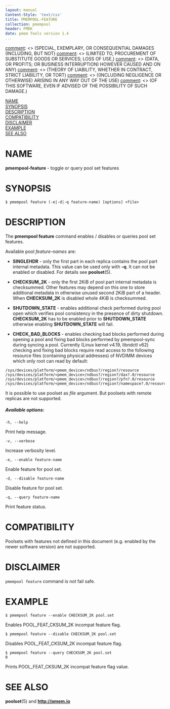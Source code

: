 ```yaml
---
layout: manual
Content-Style: 'text/css'
title: PMEMPOOL-FEATURE
collection: pmempool
header: PMDK
date: pmem Tools version 1.4
...
```


[comment]: <> (Copyright 2018, Intel Corporation)

[comment]: <> (Redistribution and use in source and binary forms, with or without)
[comment]: <> (modification, are permitted provided that the following conditions)
[comment]: <> (are met:)
[comment]: <> (    * Redistributions of source code must retain the above copyright)
[comment]: <> (      notice, this list of conditions and the following disclaimer.)
[comment]: <> (    * Redistributions in binary form must reproduce the above copyright)
[comment]: <> (      notice, this list of conditions and the following disclaimer in)
[comment]: <> (      the documentation and/or other materials provided with the)
[comment]: <> (      distribution.)
[comment]: <> (    * Neither the name of the copyright holder nor the names of its)
[comment]: <> (      contributors may be used to endorse or promote products derived)
[comment]: <> (      from this software without specific prior written permission.)

[comment]: <> (THIS SOFTWARE IS PROVIDED BY THE COPYRIGHT HOLDERS AND CONTRIBUTORS)
[comment]: <> ("AS IS" AND ANY EXPRESS OR IMPLIED WARRANTIES, INCLUDING, BUT NOT)
[comment]: <> (LIMITED TO, THE IMPLIED WARRANTIES OF MERCHANTABILITY AND FITNESS FOR)
[comment]: <> (A PARTICULAR PURPOSE ARE DISCLAIMED. IN NO EVENT SHALL THE COPYRIGHT)
[comment]: <> (OWNER OR CONTRIBUTORS BE LIABLE FOR ANY DIRECT, INDIRECT, INCIDENTAL,)
[comment]: <> (SPECIAL, EXEMPLARY, OR CONSEQUENTIAL DAMAGES (INCLUDING, BUT NOT)
[comment]: <> (LIMITED TO, PROCUREMENT OF SUBSTITUTE GOODS OR SERVICES; LOSS OF USE,)
[comment]: <> (DATA, OR PROFITS; OR BUSINESS INTERRUPTION) HOWEVER CAUSED AND ON ANY)
[comment]: <> (THEORY OF LIABILITY, WHETHER IN CONTRACT, STRICT LIABILITY, OR TORT)
[comment]: <> ((INCLUDING NEGLIGENCE OR OTHERWISE) ARISING IN ANY WAY OUT OF THE USE)
[comment]: <> (OF THIS SOFTWARE, EVEN IF ADVISED OF THE POSSIBILITY OF SUCH DAMAGE.)

[comment]: <> (pmempool-feature.1 -- man page for pmempool-feature)

[NAME](#name)<br />
[SYNOPSIS](#synopsis)<br />
[DESCRIPTION](#description)<br />
[COMPATIBILITY](#compatibility)<br />
[DISCLAIMER](#disclaimer)<br />
[EXAMPLE](#example)<br />
[SEE ALSO](#see-also)<br />


# NAME #

**pmempool-feature** - toggle or query pool set features


# SYNOPSIS #

```
$ pmempool feature (-e|-d|-q feature-name) [options] <file>
```


# DESCRIPTION #

The **pmempool feature** command enables / disables or queries pool set features.

Available pool *feature-names* are:

+ **SINGLEHDR** - only the first part in each replica contains the pool part
internal metadata. This value can be used only with **-q**. It can not be
enabled or disabled. For details see **poolset**(5).

+ **CHECKSUM_2K** - only the first 2KiB of pool part internal metadata
is checksummed. Other features may depend on this one to store additional metadata
in otherwise unused second 2KiB part of a header.
When **CHECKSUM_2K** is disabled whole 4KiB is checksummed.

+ **SHUTDOWN_STATE** - enables additional check performed during
pool open which verifies pool consistency in the presence of dirty shutdown.
**CHECKSUM_2K** has to be enabled prior to **SHUTDOWN_STATE**
otherwise enabling **SHUTDOWN_STATE** will fail.

+ **CHECK_BAD_BLOCKS** - enables checking bad blocks performed during opening
a pool and fixing bad blocks performed by pmempool-sync during syncing a pool.
Currently (Linux kernel v4.19, libndctl v62) checking and fixing bad blocks
require read access to the following resource files (containing physical
addresses) of NVDIMM devices which only root can read by default:

```
/sys/devices/platform/<pmem_device>/ndbus?/region?/resource
/sys/devices/platform/<pmem_device>/ndbus?/region?/dax?.0/resource
/sys/devices/platform/<pmem_device>/ndbus?/region?/pfn?.0/resource
/sys/devices/platform/<pmem_device>/ndbus?/region?/namespace?.0/resource
```

It is possible to use poolset as *file* argument. But poolsets with remote
replicas are not supported.

##### Available options: #####

`-h, --help`

Print help message.

`-v, --verbose`

Increase verbosity level.

`-e, --enable feature-name`

Enable feature for pool set.

`-d, --disable feature-name`

Disable feature for pool set.

`-q, --query feature-name`

Print feature status.


# COMPATIBILITY #

Poolsets with features not defined in this document (e.g. enabled by the newer
software version) are not supported.


# DISCLAIMER #

```pmempool feature``` command is not fail safe.


# EXAMPLE #

```
$ pmempool feature --enable CHECKSUM_2K pool.set
```

Enables POOL_FEAT_CKSUM_2K incompat feature flag.

```
$ pmempool feature --disable CHECKSUM_2K pool.set
```

Disables POOL_FEAT_CKSUM_2K incompat feature flag.

```
$ pmempool feature --query CHECKSUM_2K pool.set
0
```

Prints POOL_FEAT_CKSUM_2K incompat feature flag value.


# SEE ALSO #

**poolset**(5) and **<http://pmem.io>**
